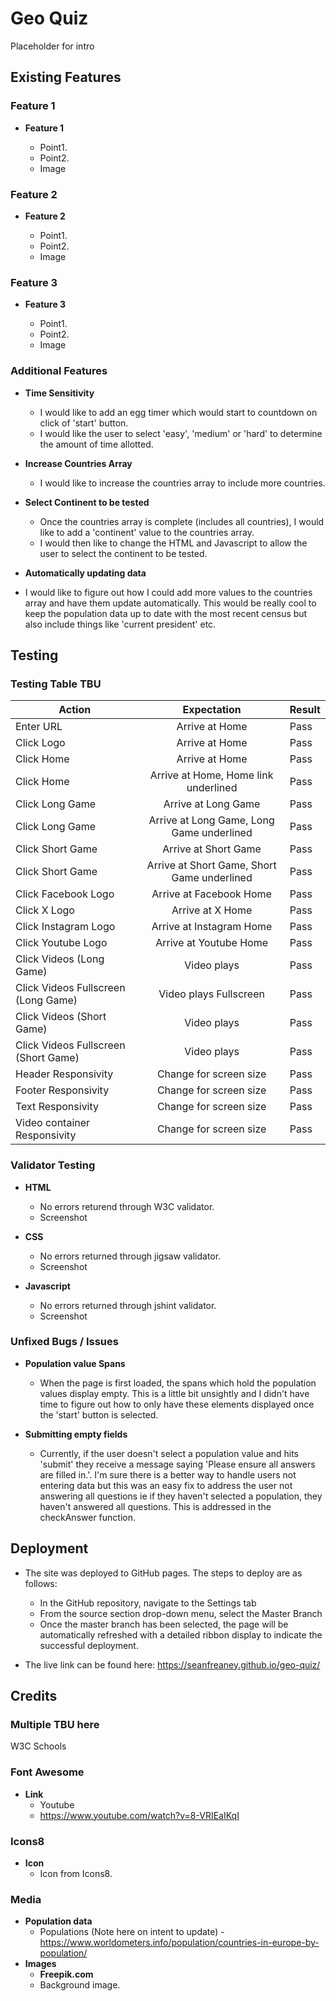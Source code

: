 # Geo Quiz

Placeholder for intro

## Existing Features

### Feature 1
- __Feature 1__

  - Point1.
  - Point2.
  - Image
  

### Feature 2
- __Feature 2__

  - Point1.
  - Point2.
  - Image

### Feature 3 
- __Feature 3__

  - Point1.
  - Point2.
  - Image


### Additional Features 
- __Time Sensitivity__

  - I would like to add an egg timer which would start to countdown on click of 'start' button.
  - I would like the user to select 'easy', 'medium' or 'hard' to determine the amount of time allotted.

- __Increase Countries Array__

  - I would like to increase the countries array to include more countries.

- __Select Continent to be tested__

  - Once the countries array is complete (includes all countries), I would like to add a 'continent' value to the countries array.
  - I would then like to change the HTML and Javascript to allow the user to select the continent to be tested.

- __Automatically updating data__

 - I would like to figure out how I could add more values to the countries array and have them update automatically. This would be really cool to keep the population data up to date with the most recent census but also include things like 'current president' etc.
  




## Testing

### Testing Table TBU

| Action    | Expectation | Result | 
| ---------|:-------------------:|----------|
| Enter URL | Arrive at Home | Pass |
| Click Logo | Arrive at Home | Pass |
| Click Home | Arrive at Home | Pass |
| Click Home | Arrive at Home, Home link underlined | Pass |
| Click Long Game | Arrive at Long Game | Pass |
| Click Long Game | Arrive at Long Game, Long Game underlined | Pass |
| Click Short Game | Arrive at Short Game | Pass |
| Click Short Game | Arrive at Short Game, Short Game underlined | Pass |
| Click Facebook Logo | Arrive at Facebook Home | Pass |
| Click X Logo | Arrive at X Home | Pass |
| Click Instagram Logo | Arrive at Instagram Home | Pass |
| Click Youtube Logo | Arrive at Youtube Home | Pass |
| Click Videos (Long Game) | Video plays | Pass |
| Click Videos Fullscreen (Long Game) | Video plays Fullscreen | Pass |
| Click Videos (Short Game) | Video plays | Pass |
| Click Videos Fullscreen (Short Game) | Video plays | Pass |
| Header Responsivity | Change for screen size | Pass |
| Footer Responsivity | Change for screen size | Pass |
| Text Responsivity | Change for screen size | Pass |
| Video container Responsivity | Change for screen size | Pass |

  

### Validator Testing
- __HTML__
  - No errors returend through W3C validator.
  - Screenshot

- __CSS__
  - No errors returned through jigsaw validator.
  - Screenshot

- __Javascript__
  - No errors returned through jshint validator.
  - Screenshot

### Unfixed Bugs / Issues
- __Population value Spans__
  - When the page is first loaded, the spans which hold the population values display empty. This is a little bit unsightly and I didn't have time to figure out how to only have these elements displayed once the 'start' button is selected.

- __Submitting empty fields__
  - Currently, if the user doesn't select a population value and hits 'submit' they receive a message saying 'Please ensure all answers are filled in.'. I'm sure there is a better way to handle users not entering data but this was an easy fix to address the user not answering all questions ie if they haven't selected a population, they haven't answered all questions. This is addressed in the checkAnswer function.


## Deployment

- The site was deployed to GitHub pages. The steps to deploy are as follows:
  - In the GitHub repository, navigate to the Settings tab
  - From the source section drop-down menu, select the Master Branch
  - Once the master branch has been selected, the page will be automatically refreshed with a detailed ribbon display to indicate the successful deployment.

- The live link can be found here: <https://seanfreaney.github.io/geo-quiz/>

## Credits

### Multiple TBU here
W3C Schools


### Font Awesome
- __Link__
  - Youtube
  - <https://www.youtube.com/watch?v=8-VRIEaIKqI>

### Icons8
- __Icon__
  - Icon from Icons8.

### Media
- __Population data__
  - Populations (Note here on intent to update) - https://www.worldometers.info/population/countries-in-europe-by-population/
- __Images__
  - __Freepik.com__
  - Background image.
 